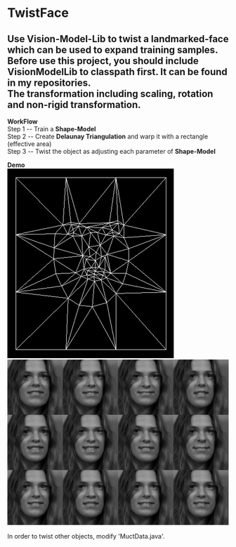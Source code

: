 # TwistFace  
Use Vision-Model-Lib to twist a landmarked-face which can be used to __expand training samples__.  
Before use this project, you should __include VisionModelLib to classpath first__. It can be found in my repositories.  
The transformation including __scaling, rotation and non-rigid transformation__.  
----  
__WorkFlow__  
Step 1 -- Train a __Shape-Model__  
Step 2 -- Create __Delaunay Triangulation__  and warp it with a rectangle (effective area)  
Step 3 -- Twist the object as adjusting each parameter of __Shape-Model__  
  
__Demo__  
![demo_delaunay](https://github.com/htkseason/TwistFace/blob/master/demo_delaunay.jpg)    
![demo](https://github.com/htkseason/TwistFace/blob/master/demo.jpg)  
  
In order to twist other objects, modify 'MuctData.java'.